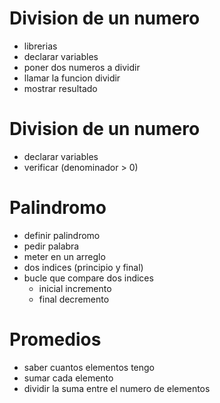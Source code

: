 # Division de un numero 
- librerias
- declarar variables 
- poner dos numeros a dividir
- llamar la funcion dividir
- mostrar resultado 

# Division de un numero 
- declarar variables
- verificar  (denominador > 0)


# Palindromo
- definir palindromo 
- pedir palabra 
- meter en un arreglo 
- dos indices (principio y final)
- bucle que compare dos indices 
  - inicial incremento 
  - final decremento

# Promedios 
- saber cuantos elementos tengo 
- sumar cada elemento 
- dividir la suma entre el numero de elementos 


